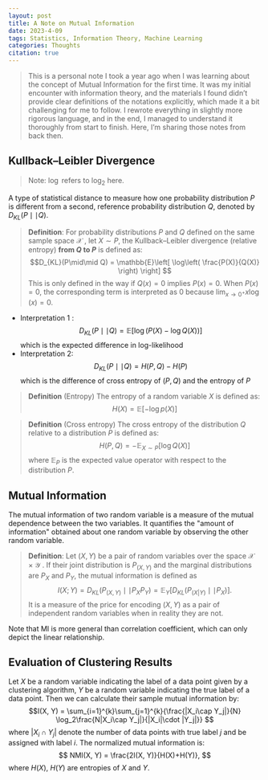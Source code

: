 ```yaml
---
layout: post
title: A Note on Mutual Information 
date: 2023-4-09
tags: Statistics, Information Theory, Machine Learning 
categories: Thoughts
citation: true
---
```


> This is a personal note I took a year ago when I was learning about the concept of Mutual Information for the first time. It was my initial encounter with information theory, and the materials I found didn’t provide clear definitions of the notations explicitly, which made it a bit challenging for me to follow. I rewrote everything in slightly more rigorous language, and in the end, I managed to understand it thoroughly from start to finish. Here, I’m sharing those notes from back then.



## Kullback–Leibler Divergence
> Note: $\log$ refers to $\log_{2}$ here.

A type of statistical distance to measure how one probability distribution $P$ is different from a second, reference probability distribution $Q$, denoted by $D_{KL}(P \mid\mid Q)$.

> **Definition**: For  probability distributions $P$ and $Q$ defined on the same sample space $\mathcal{X}$ , let $X\sim P$, the Kullback–Leibler divergence (relative entropy) **from $Q$ to $P$** is defined as:
> $$D_{KL}(P\mid\mid Q) = \mathbb{E}\left[ \log\left( \frac{P(X)}{Q(X)} \right) \right]  $$This is only defined in the way if $Q(x) = 0$ implies $P(x) = 0$. When $P(x) = 0$, the corresponding term is interpreted as $0$ because $\lim_{ x \to 0^{+} }x\log(x)=0$.

- Interpretation 1 :
  $$
	 D_{KL}(P\mid\mid Q)= \mathbb{E}[\log(P(X) - \log Q(X))] $$
    which is the expected difference in log-likelihood
- Interpretation 2:$$ D_{KL}(P \mid\mid Q) = H(P, Q) - H(P) $$ 
which is the difference of cross entropy of $(P, Q)$ and the entropy of $P$

> **Definition** (Entropy)  The entropy of a random variable $X$ is defined as: $$H(X) = \mathbb{E}[-\log p(X)]$$ 

> **Definition** (Cross entropy) The cross entropy of the distribution $Q$ relative to a distribution $P$ is defined as: $$ H(P, Q) = -\mathbb{E}_{X \sim P}[\log Q(X)] $$ where $\mathbb{E}_{P}$ is the expected value operator with respect to the distribution $P$.

## Mutual Information
The mutual information of two random variable is a measure of the mutual dependence between the two variables. It quantifies the "amount of information" obtained about one random variable by observing the other random variable.

> **Definition**: Let $(X, Y)$ be a pair of random variables over the space $\mathcal{X}\times \mathcal{Y}$ . If their joint distribution is $P_{(X, Y)}$ and the marginal distributions are $P_{X}$ and $P_{Y}$, the mutual information is defined as 
>$$I(X;Y) = D_{KL}(P_{(X, Y)}\mid\mid P_{X} P_{Y}) = \mathbb{E}_{Y}[D_{KL}(P_{(X|Y)}\mid\mid P_{X})].$$ It is a measure of the price for encoding $(X, Y)$ as a pair of independent random variables when in reality they are not.

Note that MI is more general than correlation coefficient, which can only depict the linear relationship.

## Evaluation of Clustering Results
Let $X$ be a random variable indicating the label of a data point given by a clustering algorithm, $Y$ be a random variable indicating the true label of a data point. Then we can calculate their sample mutual information by: 
$$I(X, Y) = \sum_{i=1}^{k}\sum_{j=1}^{k}{\frac{|X_i\cap Y_j|}{N} \log_2\frac{N|X_i\cap Y_j|}{|X_i|\cdot |Y_j|}} $$ where $|X_i\cap Y_j|$ denote the number of data points with true label $j$ and be assigned with label $i$. 
The normalized mutual information is: $$ NMI(X, Y) = \frac{2I(X, Y)}{H(X)+H(Y)}, $$where $H(X)$, $H(Y)$ are entropies of $X$ and $Y$.
